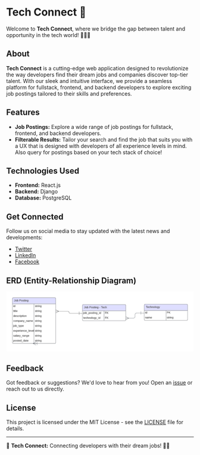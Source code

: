 # Tech Connect 🚀

Welcome to **Tech Connect**, where we bridge the gap between talent and opportunity in the tech world! 👨‍💻🌐

## About

**Tech Connect** is a cutting-edge web application designed to revolutionize the way developers find their dream jobs and companies discover top-tier talent. With our sleek and intuitive interface, we provide a seamless platform for fullstack, frontend, and backend developers to explore exciting job postings tailored to their skills and preferences.

## Features

- **Job Postings:** Explore a wide range of job postings for fullstack, frontend, and backend developers.
- **Filterable Results:** Tailor your search and find the job that suits you with a UX that is designed with developers of all experience levels in mind. Also query for postings based on your tech stack of choice!

## Technologies Used

- **Frontend:** React.js
- **Backend:** Django
- **Database:** PostgreSQL

## Get Connected

Follow us on social media to stay updated with the latest news and developments:

- [Twitter](https://twitter.com/tech_connect_cv)
- [LinkedIn](https://www.linkedin.com/company/tech-connect_cv)
- [Facebook](https://www.facebook.com/techconnect_cv)


## ERD (Entity-Relationship Diagram)

![ERD](requirements/tc_erd.png)

## Feedback

Got feedback or suggestions? We'd love to hear from you! Open an [issue](https://github.com/CV2Tre/tech-connect/issues) or reach out to us directly.

## License

This project is licensed under the MIT License - see the [LICENSE](LICENSE) file for details.

---

🌟 **Tech Connect:** Connecting developers with their dream jobs! 🚀✨

